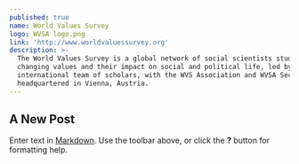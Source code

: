 ```yaml
---
published: true
name: World Values Survey
logo: WVSA logo.png
link: 'http://www.worldvaluessurvey.org'
description: >-
  The World Values Survey is a global network of social scientists studying
  changing values and their impact on social and political life, led by an
  international team of scholars, with the WVS Association and WVSA Secretariat
  headquartered in Vienna, Austria.
---
```


## A New Post

Enter text in [Markdown](http://daringfireball.net/projects/markdown/). Use the toolbar above, or click the **?** button for formatting help.
